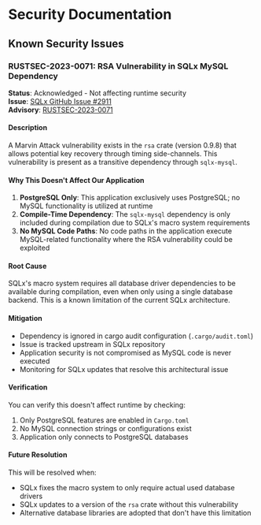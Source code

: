 # Security Documentation

## Known Security Issues

### RUSTSEC-2023-0071: RSA Vulnerability in SQLx MySQL Dependency

**Status**: Acknowledged - Not affecting runtime security  
**Issue**: [SQLx GitHub Issue #2911](https://github.com/launchbadge/sqlx/issues/2911)  
**Advisory**: [RUSTSEC-2023-0071](https://rustsec.org/advisories/RUSTSEC-2023-0071)

#### Description
A Marvin Attack vulnerability exists in the `rsa` crate (version 0.9.8) that allows potential key recovery through timing side-channels. This vulnerability is present as a transitive dependency through `sqlx-mysql`.

#### Why This Doesn't Affect Our Application
1. **PostgreSQL Only**: This application exclusively uses PostgreSQL; no MySQL functionality is utilized at runtime
2. **Compile-Time Dependency**: The `sqlx-mysql` dependency is only included during compilation due to SQLx's macro system requirements
3. **No MySQL Code Paths**: No code paths in the application execute MySQL-related functionality where the RSA vulnerability could be exploited

#### Root Cause
SQLx's macro system requires all database driver dependencies to be available during compilation, even when only using a single database backend. This is a known limitation of the current SQLx architecture.

#### Mitigation
- Dependency is ignored in cargo audit configuration (`.cargo/audit.toml`)
- Issue is tracked upstream in SQLx repository
- Application security is not compromised as MySQL code is never executed
- Monitoring for SQLx updates that resolve this architectural issue

#### Verification
You can verify this doesn't affect runtime by checking:
1. Only PostgreSQL features are enabled in `Cargo.toml`
2. No MySQL connection strings or configurations exist
3. Application only connects to PostgreSQL databases

#### Future Resolution
This will be resolved when:
- SQLx fixes the macro system to only require actual used database drivers
- SQLx updates to a version of the `rsa` crate without this vulnerability
- Alternative database libraries are adopted that don't have this limitation